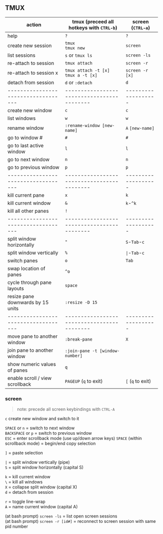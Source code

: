 ## TMUX

| action                            | tmux (preceed all hotkeys with `CTRL-b`) | screen (`CTRL-a`) |
|-----------------------------------|------------------------------------------|-------------------|
| help                              | `?`                                      | `?`               |
| create new session                | `tmux`<br>`tmux new`                     | `screen`          |
| list sessions                     | `s` or `tmux ls`                         | `screen -ls`      |
| re-attach to session              | `tmux attach`                            | `screen -r`       |
| re-attach to session x            | `tmux attach -t [x]`<br>`tmux a -t [x]`  |`screen -r [x]`    |
| detach from session               | `d` or `:detach`                         | `d`               |
|-----------------------------------|------------------------------------------|-------------------|
| create new window                 | `c`                                      | `c`               |
| list windows                      | `w`                                      | `w`               |
| rename window                     | `:rename-window [new-name]`              | `A` `[new-name]`  |
| go to window #                    | `#`                                      | `#`               |
| go to last active window          | `l`                                      | `l`               |
| go to next window                 | `n`                                      | `n`               |
| go to previous window             | `p`                                      | `p`               |
|-----------------------------------|------------------------------------------|-------------------|
| kill current pane                 | `x`                                      | `k`               |
| kill current window               | `&`                                      | `k`-`^k`          |
| kill all other panes              | `!`                                      |                   |
|-----------------------------------|------------------------------------------|-------------------|
| split window horizontally         | `"`                                      | `S`-`Tab`-`c`     |
| split window vertically           | `%`                                      | `\|`-`Tab`-`c`    |
| switch panes                      | `o`                                      | `Tab`             |
| swap location of panes            | `^o`                                     |                   |
| cycle through pane layouts        | `space`                                  |                   |
| resize pane downwards by 15 units | `:resize -D 15`                          |                   |
|-----------------------------------|------------------------------------------|-------------------|
| move pane to another window       | `:break-pane`                            | `X`               |
| join pane to another window       | `:join-pane -t [window-number]`          |                   |
| show numeric values of panes      | `q`                                      |                   |
| enable scroll / view scrollback   | `PAGEUP` (`q` to exit)                   | `[` (`q` to exit) |

### screen

> note: precede all screen keybindings with `CTRL-A`

`c` create new window and switch to it

`SPACE` or `n`     = switch to next window  
`BACKSPACE` or `p` = switch to previous window  
`ESC`              = enter scrollback mode (use up/down arrow keys)
`SPACE` (within scrollback mode) = begin/end copy selection

`]` = paste selection

`|` = split window vertically (pipe)  
`S` = split window horizontally (capital S)

`k` = kill current window  
`\` = kill all windows  
`X` = collapse split window (capital X)  
`d` = detach from session

`r` = toggle line-wrap  
`A` = name current window (capital A)

(at bash prompt) `screen -ls`      = list open screen sessions  
(at bash prompt) `screen -r [id#]` = reconnect to screen session with same pid number
